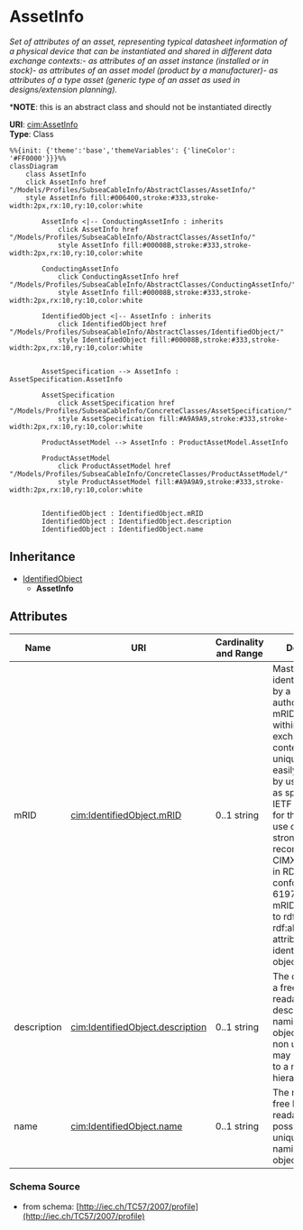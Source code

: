 # AssetInfo

_Set of attributes of an asset, representing typical datasheet information of a physical device that can be instantiated and shared in different data exchange contexts:- as attributes of an asset instance (installed or in stock)- as attributes of an asset model (product by a manufacturer)- as attributes of a type asset (generic type of an asset as used in designs/extension planning)._

*__NOTE__: this is an abstract class and should not be instantiated directly

**URI**: [cim:AssetInfo](http://iec.ch/TC57/CIM-generic#AssetInfo)<br />
**Type**: Class

```mermaid
%%{init: {'theme':'base','themeVariables': {'lineColor': '#FF0000'}}}%%
classDiagram
    class AssetInfo
    click AssetInfo href "/Models/Profiles/SubseaCableInfo/AbstractClasses/AssetInfo/"
    style AssetInfo fill:#006400,stroke:#333,stroke-width:2px,rx:10,ry:10,color:white

        AssetInfo <|-- ConductingAssetInfo : inherits
            click AssetInfo href "/Models/Profiles/SubseaCableInfo/AbstractClasses/AssetInfo/"
            style AssetInfo fill:#00008B,stroke:#333,stroke-width:2px,rx:10,ry:10,color:white

        ConductingAssetInfo
            click ConductingAssetInfo href "/Models/Profiles/SubseaCableInfo/AbstractClasses/ConductingAssetInfo/"
            style AssetInfo fill:#00008B,stroke:#333,stroke-width:2px,rx:10,ry:10,color:white

        IdentifiedObject <|-- AssetInfo : inherits
            click IdentifiedObject href "/Models/Profiles/SubseaCableInfo/AbstractClasses/IdentifiedObject/"
            style IdentifiedObject fill:#00008B,stroke:#333,stroke-width:2px,rx:10,ry:10,color:white


        AssetSpecification --> AssetInfo : AssetSpecification.AssetInfo

        AssetSpecification
            click AssetSpecification href "/Models/Profiles/SubseaCableInfo/ConcreteClasses/AssetSpecification/"
            style AssetSpecification fill:#A9A9A9,stroke:#333,stroke-width:2px,rx:10,ry:10,color:white

        ProductAssetModel --> AssetInfo : ProductAssetModel.AssetInfo

        ProductAssetModel
            click ProductAssetModel href "/Models/Profiles/SubseaCableInfo/ConcreteClasses/ProductAssetModel/"
            style ProductAssetModel fill:#A9A9A9,stroke:#333,stroke-width:2px,rx:10,ry:10,color:white


        IdentifiedObject : IdentifiedObject.mRID
        IdentifiedObject : IdentifiedObject.description
        IdentifiedObject : IdentifiedObject.name
```

## Inheritance
* [IdentifiedObject](IdentifiedObject.md)
    * **AssetInfo**

## Attributes
| Name | URI | Cardinality and Range | Description | Inheritance |
| ---  | --- | --- | --- | --- |
| mRID | [cim:IdentifiedObject.mRID](http://iec.ch/TC57/CIM-generic#IdentifiedObject.mRID) | 0..1 string | Master resource identifier issued by a model authority. The mRID is unique within an exchange context. Global uniqueness is easily achieved by using a UUID, as specified in IETF RFC 4122, for the mRID. The use of UUID is strongly recommended.For CIMXML data files in RDF syntax conforming to IEC 61970-552, the mRID is mapped to rdf:ID or rdf:about attributes that identify CIM object elements. | IdentifiedObject |
| description | [cim:IdentifiedObject.description](http://iec.ch/TC57/CIM-generic#IdentifiedObject.description) | 0..1 string | The description is a free human readable text describing or naming the object. It may be non unique and may not correlate to a naming hierarchy. | IdentifiedObject |
| name | [cim:IdentifiedObject.name](http://iec.ch/TC57/CIM-generic#IdentifiedObject.name) | 0..1 string | The name is any free human readable and possibly non unique text naming the object. | IdentifiedObject |

### Schema Source
* from schema: [http://iec.ch/TC57/2007/profile](http://iec.ch/TC57/2007/profile)
